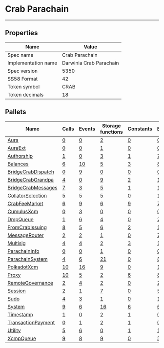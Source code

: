 # Crab Parachain

---------

## Properties
| Name | Value |
| -------- | -------- |
| Spec name     | Crab Parachain     |
| Implementation name     | Darwinia Crab Parachain     |
| Spec version     | 5350     |
| SS58 Format     | 42     |
| Token symbol      | CRAB     |
| Token decimals      | 18     |

## Pallets
| Name | Calls | Events | Storage functions | Constants | Errors
| -------- | -------- | -------- | -------- | -------- | -------- |
| [Aura](aura.md) | [0](aura.md#calls) | [0](aura.md#events) | [2](aura.md#storage-functions) | [0](aura.md#constants) | [0](aura.md#errors)
| [AuraExt](auraext.md) | [0](auraext.md#calls) | [0](auraext.md#events) | [1](auraext.md#storage-functions) | [0](auraext.md#constants) | [0](auraext.md#errors)
| [Authorship](authorship.md) | [1](authorship.md#calls) | [0](authorship.md#events) | [3](authorship.md#storage-functions) | [1](authorship.md#constants) | [7](authorship.md#errors)
| [Balances](balances.md) | [6](balances.md#calls) | [10](balances.md#events) | [5](balances.md#storage-functions) | [3](balances.md#constants) | [8](balances.md#errors)
| [BridgeCrabDispatch](bridgecrabdispatch.md) | [0](bridgecrabdispatch.md#calls) | [9](bridgecrabdispatch.md#events) | [0](bridgecrabdispatch.md#storage-functions) | [0](bridgecrabdispatch.md#constants) | [0](bridgecrabdispatch.md#errors)
| [BridgeCrabGrandpa](bridgecrabgrandpa.md) | [4](bridgecrabgrandpa.md#calls) | [0](bridgecrabgrandpa.md#events) | [9](bridgecrabgrandpa.md#storage-functions) | [2](bridgecrabgrandpa.md#constants) | [10](bridgecrabgrandpa.md#errors)
| [BridgeCrabMessages](bridgecrabmessages.md) | [7](bridgecrabmessages.md#calls) | [3](bridgecrabmessages.md#events) | [5](bridgecrabmessages.md#storage-functions) | [1](bridgecrabmessages.md#constants) | [12](bridgecrabmessages.md#errors)
| [CollatorSelection](collatorselection.md) | [5](collatorselection.md#calls) | [5](collatorselection.md#events) | [5](collatorselection.md#storage-functions) | [0](collatorselection.md#constants) | [10](collatorselection.md#errors)
| [CrabFeeMarket](crabfeemarket.md) | [6](crabfeemarket.md#calls) | [9](crabfeemarket.md#events) | [6](crabfeemarket.md#storage-functions) | [9](crabfeemarket.md#constants) | [7](crabfeemarket.md#errors)
| [CumulusXcm](cumulusxcm.md) | [0](cumulusxcm.md#calls) | [3](cumulusxcm.md#events) | [0](cumulusxcm.md#storage-functions) | [0](cumulusxcm.md#constants) | [0](cumulusxcm.md#errors)
| [DmpQueue](dmpqueue.md) | [1](dmpqueue.md#calls) | [6](dmpqueue.md#events) | [4](dmpqueue.md#storage-functions) | [0](dmpqueue.md#constants) | [2](dmpqueue.md#errors)
| [FromCrabIssuing](fromcrabissuing.md) | [8](fromcrabissuing.md#calls) | [5](fromcrabissuing.md#events) | [6](fromcrabissuing.md#storage-functions) | [2](fromcrabissuing.md#constants) | [10](fromcrabissuing.md#errors)
| [MessageRouter](messagerouter.md) | [2](messagerouter.md#calls) | [2](messagerouter.md#events) | [1](messagerouter.md#storage-functions) | [0](messagerouter.md#constants) | [7](messagerouter.md#errors)
| [Multisig](multisig.md) | [4](multisig.md#calls) | [4](multisig.md#events) | [2](multisig.md#storage-functions) | [3](multisig.md#constants) | [14](multisig.md#errors)
| [ParachainInfo](parachaininfo.md) | [0](parachaininfo.md#calls) | [0](parachaininfo.md#events) | [1](parachaininfo.md#storage-functions) | [0](parachaininfo.md#constants) | [0](parachaininfo.md#errors)
| [ParachainSystem](parachainsystem.md) | [4](parachainsystem.md#calls) | [6](parachainsystem.md#events) | [21](parachainsystem.md#storage-functions) | [0](parachainsystem.md#constants) | [8](parachainsystem.md#errors)
| [PolkadotXcm](polkadotxcm.md) | [10](polkadotxcm.md#calls) | [16](polkadotxcm.md#events) | [9](polkadotxcm.md#storage-functions) | [0](polkadotxcm.md#constants) | [13](polkadotxcm.md#errors)
| [Proxy](proxy.md) | [10](proxy.md#calls) | [5](proxy.md#events) | [2](proxy.md#storage-functions) | [6](proxy.md#constants) | [8](proxy.md#errors)
| [RemoteGovernance](remotegovernance.md) | [2](remotegovernance.md#calls) | [4](remotegovernance.md#events) | [2](remotegovernance.md#storage-functions) | [0](remotegovernance.md#constants) | [2](remotegovernance.md#errors)
| [Session](session.md) | [2](session.md#calls) | [1](session.md#events) | [7](session.md#storage-functions) | [0](session.md#constants) | [5](session.md#errors)
| [Sudo](sudo.md) | [4](sudo.md#calls) | [3](sudo.md#events) | [1](sudo.md#storage-functions) | [0](sudo.md#constants) | [1](sudo.md#errors)
| [System](system.md) | [9](system.md#calls) | [6](system.md#events) | [16](system.md#storage-functions) | [6](system.md#constants) | [6](system.md#errors)
| [Timestamp](timestamp.md) | [1](timestamp.md#calls) | [0](timestamp.md#events) | [2](timestamp.md#storage-functions) | [1](timestamp.md#constants) | [0](timestamp.md#errors)
| [TransactionPayment](transactionpayment.md) | [0](transactionpayment.md#calls) | [1](transactionpayment.md#events) | [2](transactionpayment.md#storage-functions) | [1](transactionpayment.md#constants) | [0](transactionpayment.md#errors)
| [Utility](utility.md) | [5](utility.md#calls) | [6](utility.md#events) | [0](utility.md#storage-functions) | [1](utility.md#constants) | [1](utility.md#errors)
| [XcmpQueue](xcmpqueue.md) | [9](xcmpqueue.md#calls) | [8](xcmpqueue.md#events) | [9](xcmpqueue.md#storage-functions) | [0](xcmpqueue.md#constants) | [5](xcmpqueue.md#errors)